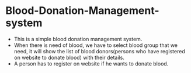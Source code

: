 # Blood-Donation-Management-system
* This is a simple blood donation management system.
* When there is need of blood, we have to select blood group that we need, it will show the list of blood donors(persons who have registered on website to donate blood) with their details.
* A person has to register on website if he wants to donate blood.
